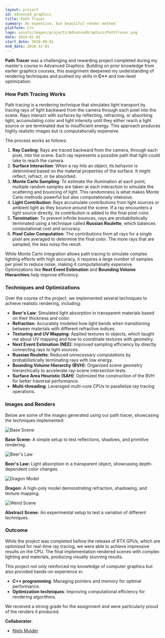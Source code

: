 ```yaml
---
layout: project
id: advanced_graphics
title: Path Tracer
summary: An expensive, but beautiful render method
platform: C++
logo: assets/images/projects/AdvancedGraphics/PathTracer.png
date: 2019-01-01
start_date: 2018-09-01
end_date: 2018-12-01
---
```


**Path Tracer** was a challenging and rewarding project completed during my master's course in Advanced Graphics. Building on prior knowledge from earlier graphics courses, this assignment deepened my understanding of rendering techniques and pushed my skills in **C++** and low-level optimization.

### How Path Tracing Works
Path tracing is a rendering technique that simulates light transport by tracing rays of light backward from the camera through each pixel into the scene. Rays interact with surfaces by reflecting, refracting, or absorbing light, accumulating color and light intensity until they either reach a light source or are terminated due to insufficient energy. This approach produces highly realistic images but is computationally expensive.

The process works as follows:
1. **Ray Casting**: Rays are traced backward from the camera, through each pixel, into the scene. Each ray represents a possible path that light could take to reach the camera.
2. **Surface Interaction**: When a ray hits an object, its behavior is determined based on the material properties of the surface. It might reflect, refract, or be absorbed.
3. **Monte Carlo Sampling**: To estimate the illumination at each point, multiple random samples are taken at each interaction to simulate the scattering and bouncing of light. This randomness is what makes Monte Carlo methods powerful but also computationally intensive.
4. **Light Contribution**: Rays accumulate contributions from light sources or ambient light as they bounce around the scene. If a ray encounters a light source directly, its contribution is added to the final pixel color.
5. **Termination**: To prevent infinite bounces, rays are probabilistically terminated using a technique called **Russian Roulette**, which balances computational cost and accuracy.
6. **Pixel Color Computation**: The contributions from all rays for a single pixel are averaged to determine the final color. The more rays that are sampled, the less noisy the result.

While Monte Carlo integration allows path tracing to simulate complex lighting effects with high accuracy, it requires a large number of samples per pixel to reduce noise, making it computationally expensive. Optimizations like **Next Event Estimation** and **Bounding Volume Hierarchies** help improve efficiency.

### Techniques and Optimizations
Over the course of the project, we implemented several techniques to achieve realistic rendering, including:
- **Beer's Law**: Simulated light absorption in transparent materials based on their thickness and color.
- **Refraction**: Accurately modeled how light bends when transitioning between materials with different refractive indices.
- **Texturing and UV Mapping**: Applied textures to objects, which taught me about UV mapping and how to coordinate textures with geometry.
- **Next Event Estimation (NEE)**: Improved sampling efficiency by directly connecting rays to light sources.
- **Russian Roulette**: Reduced unnecessary computations by probabilistically terminating rays with low energy.
- **Bounding Volume Hierarchy (BVH)**: Organized scene geometry hierarchically to accelerate ray-scene intersection tests.
- **Surface Area Heuristic (SAH)**: Optimized the construction of the BVH for better traversal performance.
- **Multi-threading**: Leveraged multi-core CPUs to parallelize ray tracing operations.

### Images and Renders
Below are some of the images generated using our path tracer, showcasing the techniques implemented:

<div class="project-images">
  <img src="/assets/images/projects/AdvancedGraphics/BaseScene.png" alt="Base Scene" />
  <p><b>Base Scene:</b> A simple setup to test reflections, shadows, and primitive rendering.</p>

  <img src="/assets/images/projects/AdvancedGraphics/BeersLaw.png" alt="Beer's Law" />
  <p><b>Beer's Law:</b> Light absorption in a transparent object, showcasing depth-dependent color changes.</p>

  <img src="/assets/images/projects/AdvancedGraphics/Dragon.png" alt="Dragon Model" />
  <p><b>Dragon:</b> A high-poly model demonstrating refraction, shadowing, and texture mapping.</p>

  <img src="/assets/images/projects/AdvancedGraphics/Weird.png" alt="Weird Scene" />
  <p><b>Abstract Scene:</b> An experimental setup to test a variation of different techniques.</p>
</div>

### Outcome
While the project was completed before the release of RTX GPUs, which are optimized for real-time ray tracing, we were able to achieve impressive results on the CPU. The final implementation rendered scenes with complex lighting and materials, producing visually stunning results.

This project not only reinforced my knowledge of computer graphics but also provided hands-on experience in:
- **C++ programming**: Managing pointers and memory for optimal performance.
- **Optimization techniques**: Improving computational efficiency for rendering algorithms.

We received a strong grade for the assignment and were particularly proud of the renders it produced.

**Collaborator**:
- [Niels Mulder](http://www.ncmulder.me)
